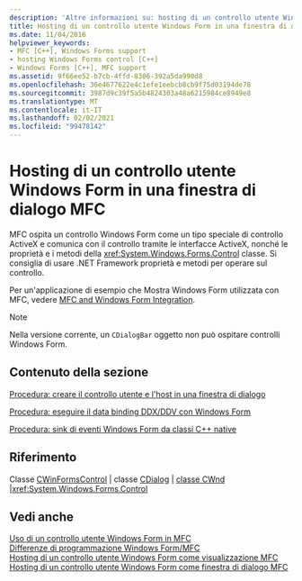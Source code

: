 ```yaml
---
description: 'Altre informazioni su: hosting di un controllo utente Windows Form in una finestra di dialogo MFC'
title: Hosting di un controllo utente Windows Form in una finestra di dialogo MFC
ms.date: 11/04/2016
helpviewer_keywords:
- MFC [C++], Windows Forms support
- hosting Windows Forms control [C++]
- Windows Forms [C++], MFC support
ms.assetid: 9f66ee52-b7cb-4ffd-8306-392a5da990d8
ms.openlocfilehash: 36e4677622e4c1efe1eebcb8cb9f75d03194de78
ms.sourcegitcommit: 3987d9c39f5a5b4824303a48a6215984ce8949e8
ms.translationtype: MT
ms.contentlocale: it-IT
ms.lasthandoff: 02/02/2021
ms.locfileid: "99478142"
---
```

# <a name="hosting-a-windows-form-user-control-in-an-mfc-dialog-box"></a>Hosting di un controllo utente Windows Form in una finestra di dialogo MFC

MFC ospita un controllo Windows Form come un tipo speciale di controllo ActiveX e comunica con il controllo tramite le interfacce ActiveX, nonché le proprietà e i metodi della <xref:System.Windows.Forms.Control> classe. Si consiglia di usare .NET Framework proprietà e metodi per operare sul controllo.

Per un'applicazione di esempio che Mostra Windows Form utilizzata con MFC, vedere [MFC and Windows Form Integration](https://download.cnet.com/MFC-and-WinForms-Integration/3000-2383_4-75453644.html).

> [!NOTE]
> Nella versione corrente, un `CDialogBar` oggetto non può ospitare controlli Windows Form.

## <a name="in-this-section"></a>Contenuto della sezione

[Procedura: creare il controllo utente e l'host in una finestra di dialogo](../dotnet/how-to-create-the-user-control-and-host-in-a-dialog-box.md)

[Procedura: eseguire il data binding DDX/DDV con Windows Form](../dotnet/how-to-do-ddx-ddv-data-binding-with-windows-forms.md)

[Procedura: sink di eventi Windows Form da classi C++ native](../dotnet/how-to-sink-windows-forms-events-from-native-cpp-classes.md)

## <a name="reference"></a>Riferimento

Classe [CWinFormsControl](../mfc/reference/cwinformscontrol-class.md) &#124; classe [CDialog](../mfc/reference/cdialog-class.md) &#124; [classe CWnd](../mfc/reference/cwnd-class.md) &#124;<xref:System.Windows.Forms.Control>

## <a name="see-also"></a>Vedi anche

[Uso di un controllo utente Windows Form in MFC](../dotnet/using-a-windows-form-user-control-in-mfc.md)<br/>
[Differenze di programmazione Windows Form/MFC](../dotnet/windows-forms-mfc-programming-differences.md)<br/>
[Hosting di un controllo utente Windows Form come visualizzazione MFC](../dotnet/hosting-a-windows-forms-user-control-as-an-mfc-view.md)<br/>
[Hosting di un controllo utente Windows Form come finestra di dialogo MFC](../dotnet/hosting-a-windows-form-user-control-as-an-mfc-dialog-box.md)
